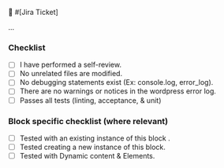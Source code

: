 🎫  #[Jira Ticket]

...

### Checklist
- [ ] I have performed a self-review.
- [ ] No unrelated files are modified.
- [ ] No debugging statements exist (Ex: console.log, error_log).
- [ ] There are no warnings or notices in the wordpress error log.
- [ ] Passes all tests (linting, acceptance, & unit)

### Block specific checklist (where relevant)
- [ ] Tested with an existing instance of this block .
- [ ] Tested creating a new instance of this block.
- [ ] Tested with Dynamic content & Elements.
